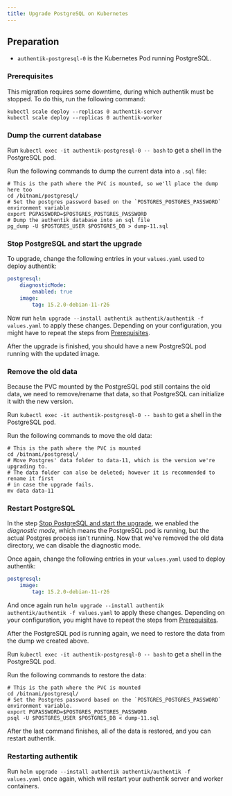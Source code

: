 ```yaml
---
title: Upgrade PostgreSQL on Kubernetes
---
```


## Preparation

-   `authentik-postgresql-0` is the Kubernetes Pod running PostgreSQL.

### Prerequisites

This migration requires some downtime, during which authentik must be stopped. To do this, run the following command:

```shell
kubectl scale deploy --replicas 0 authentik-server
kubectl scale deploy --replicas 0 authentik-worker
```

### Dump the current database

Run `kubectl exec -it authentik-postgresql-0 -- bash` to get a shell in the PostgreSQL pod.

Run the following commands to dump the current data into a `.sql` file:

```shell
# This is the path where the PVC is mounted, so we'll place the dump here too
cd /bitnami/postgresql/
# Set the postgres password based on the `POSTGRES_POSTGRES_PASSWORD` environment variable
export PGPASSWORD=$POSTGRES_POSTGRES_PASSWORD
# Dump the authentik database into an sql file
pg_dump -U $POSTGRES_USER $POSTGRES_DB > dump-11.sql
```

### Stop PostgreSQL and start the upgrade

To upgrade, change the following entries in your `values.yaml` used to deploy authentik:

```yaml
postgresql:
    diagnosticMode:
        enabled: true
    image:
        tag: 15.2.0-debian-11-r26
```

Now run `helm upgrade --install authentik authentik/authentik -f values.yaml` to apply these changes. Depending on your configuration, you might have to repeat the steps from [Prerequisites](#prerequisites).

After the upgrade is finished, you should have a new PostgreSQL pod running with the updated image.

### Remove the old data

Because the PVC mounted by the PostgreSQL pod still contains the old data, we need to remove/rename that data, so that PostgreSQL can initialize it with the new version.

Run `kubectl exec -it authentik-postgresql-0 -- bash` to get a shell in the PostgreSQL pod.

Run the following commands to move the old data:

```shell
# This is the path where the PVC is mounted
cd /bitnami/postgresql/
# Move Postgres' data folder to data-11, which is the version we're upgrading to.
# The data folder can also be deleted; however it is recommended to rename it first
# in case the upgrade fails.
mv data data-11
```

### Restart PostgreSQL

In the step [Stop PostgreSQL and start the upgrade](#stop-postgresql-and-start-the-upgrade), we enabled the _diagnostic mode_, which means the PostgreSQL pod is running, but the actual Postgres process isn't running. Now that we've removed the old data directory, we can disable the diagnostic mode.

Once again, change the following entries in your `values.yaml` used to deploy authentik:

```yaml
postgresql:
    image:
        tag: 15.2.0-debian-11-r26
```

And once again run `helm upgrade --install authentik authentik/authentik -f values.yaml` to apply these changes. Depending on your configuration, you might have to repeat the steps from [Prerequisites](#prerequisites).

After the PostgreSQL pod is running again, we need to restore the data from the dump we created above.

Run `kubectl exec -it authentik-postgresql-0 -- bash` to get a shell in the PostgreSQL pod.

Run the following commands to restore the data:

```shell
# This is the path where the PVC is mounted
cd /bitnami/postgresql/
# Set the Postgres password based on the `POSTGRES_POSTGRES_PASSWORD` environment variable.
export PGPASSWORD=$POSTGRES_POSTGRES_PASSWORD
psql -U $POSTGRES_USER $POSTGRES_DB < dump-11.sql
```

After the last command finishes, all of the data is restored, and you can restart authentik.

### Restarting authentik

Run `helm upgrade --install authentik authentik/authentik -f values.yaml` once again, which will restart your authentik server and worker containers.
